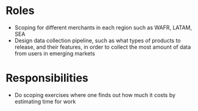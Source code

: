 # Roles

* Scoping for different merchants in each region such as WAFR, LATAM, SEA
* Design data collection pipeline, such as what types of products to release, and their features, in order to collect the most amount of data from users in emerging markets


# Responsibilities

* Do scoping exercises where one finds out how much it costs by estimating time for work

